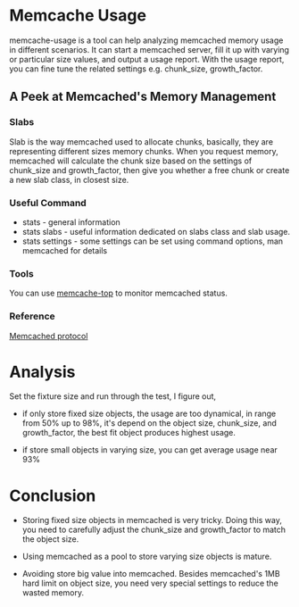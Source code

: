 # Memcache Usage

memcache-usage is a tool can help analyzing memcached memory usage in different scenarios.
It can start a memcached server, fill it up with varying or particular size values, and output a usage report.
With the usage report, you can fine tune the related settings e.g. chunk_size, growth_factor.

## A Peek at Memcached's Memory Management

### Slabs

Slab is the way memcached used to allocate chunks, basically, they are representing different sizes memory chunks. 
When you request memory, memcached will calculate the chunk size based on the settings of chunk_size and growth_factor, 
then give you whether a free chunk or create a new slab class, in closest size.

### Useful Command
- stats - general information
- stats slabs - useful information dedicated on slabs class and slab usage.
- stats settings - some settings can be set using command options, man memcached for details

### Tools

You can use [memcache-top](http://code.google.com/p/memcache-top/) to monitor memcached status.

### Reference

[Memcached protocol](https://github.com/memcached/memcached/blob/master/doc/protocol.txt)

# Analysis

Set the fixture size and run through the test, I figure out, 

- if only store fixed size objects, the usage are too dynamical, 
in range from 50% up to 98%,
it's depend on the object size, chunk_size, and growth_factor,
the best fit object produces highest usage.

- if store small objects in varying size, you can get average usage near 93%

# Conclusion

- Storing fixed size objects in memcached is very tricky.
Doing this way, you need to carefully adjust the chunk_size and growth_factor to match the object size.

- Using memcached as a pool to store varying size objects is mature.

- Avoiding store big value into memcached. 
Besides memcached's 1MB hard limit on object size, you need very special settings to reduce the wasted memory.
